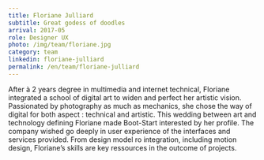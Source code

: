 ```yaml
---
title: Floriane Julliard
subtitle: Great godess of doodles
arrival: 2017-05
role: Designer UX
photo: /img/team/floriane.jpg
category: team
linkedin: floriane-julliard
permalink: /en/team/floriane-julliard
---
```

After à 2 years degree in multimedia and internet technical, Floriane integrated a school of digital art to widen and perfect her artistic vision. Passionated by photography as much as mechanics, she chose the way of digital for both aspect : technical and artistic. This wedding between art and technology defining Floriane made Boot-Start interested by her profile. The company wished go deeply in user experience of the interfaces and services provided. From design model ro integration, including motion design, Floriane’s skills are key ressources in the outcome of projects.